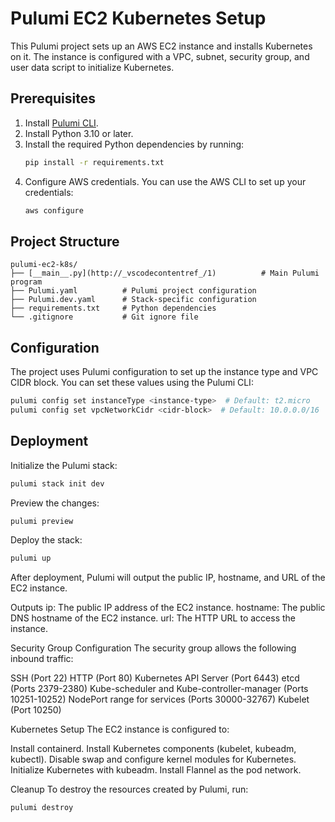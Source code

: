 # Pulumi EC2 Kubernetes Setup

This Pulumi project sets up an AWS EC2 instance and installs Kubernetes on it. The instance is configured with a VPC, subnet, security group, and user data script to initialize Kubernetes.

## Prerequisites

1. Install [Pulumi CLI](https://www.pulumi.com/docs/get-started/install/).
2. Install Python 3.10 or later.
3. Install the required Python dependencies by running:
   ```bash
   pip install -r requirements.txt
   ```
4. Configure AWS credentials. You can use the AWS CLI to set up your credentials:
   ```bash
   aws configure
   ```

## Project Structure

```
pulumi-ec2-k8s/
├── [__main__.py](http://_vscodecontentref_/1)          # Main Pulumi program
├── Pulumi.yaml          # Pulumi project configuration
├── Pulumi.dev.yaml      # Stack-specific configuration
├── requirements.txt     # Python dependencies
└── .gitignore           # Git ignore file
```

## Configuration

The project uses Pulumi configuration to set up the instance type and VPC CIDR block. You can set these values using the Pulumi CLI:
```bash
pulumi config set instanceType <instance-type>  # Default: t2.micro
pulumi config set vpcNetworkCidr <cidr-block>  # Default: 10.0.0.0/16
```

## Deployment

Initialize the Pulumi stack:
```bash
pulumi stack init dev
```

Preview the changes:
```bash
pulumi preview
```

Deploy the stack:
```bash
pulumi up
```
After deployment, Pulumi will output the public IP, hostname, and URL of the EC2 instance.

Outputs
ip: The public IP address of the EC2 instance.
hostname: The public DNS hostname of the EC2 instance.
url: The HTTP URL to access the instance.

Security Group Configuration
The security group allows the following inbound traffic:

SSH (Port 22)
HTTP (Port 80)
Kubernetes API Server (Port 6443)
etcd (Ports 2379-2380)
Kube-scheduler and Kube-controller-manager (Ports 10251-10252)
NodePort range for services (Ports 30000-32767)
Kubelet (Port 10250)

Kubernetes Setup
The EC2 instance is configured to:

Install containerd.
Install Kubernetes components (kubelet, kubeadm, kubectl).
Disable swap and configure kernel modules for Kubernetes.
Initialize Kubernetes with kubeadm.
Install Flannel as the pod network.

Cleanup
To destroy the resources created by Pulumi, run:
```bash
pulumi destroy
```